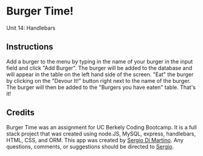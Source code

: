 # Burger Time!
Unit 14: Handlebars

## Instructions
Add a burger to the menu by typing in the name of your burger in the input field and click "Add Burger". The burger will be added to the database and will appear in the table on the left hand side of the screen. "Eat" the burger by clicking on the "Devour It!" button right next to the name of the burger. The burger will then be added to the "Burgers you have eaten" table. That's it!

## Credits
Burger Time was an assignment for UC Berkely Coding Bootcamp. It is a full stack project that was created using node.JS, MySQL, express, handlebars, HTML, CSS, and ORM. This app was created by [Sergio Di Martino](https://webdevserg.io/). Any questions, comments, or suggestions should be directed to [Sergio](mailto:sergio@webdevserg.io).
